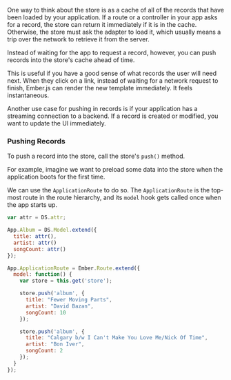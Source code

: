 One way to think about the store is as a cache of all of the records
that have been loaded by your application. If a route or a controller in
your app asks for a record, the store can return it immediately if it is
in the cache. Otherwise, the store must ask the adapter to load it,
which usually means a trip over the network to retrieve it from the
server.

Instead of waiting for the app to request a record, however, you can
push records into the store's cache ahead of time.

This is useful if you have a good sense of what records the user
will need next. When they click on a link, instead of waiting for a
network request to finish, Ember.js can render the new template
immediately. It feels instantaneous.

Another use case for pushing in records is if your application has a
streaming connection to a backend. If a record is created or modified,
you want to update the UI immediately.

### Pushing Records

To push a record into the store, call the store's `push()` method.

For example, imagine we want to preload some data into the store when
the application boots for the first time.

We can use the `ApplicationRoute` to do so. The `ApplicationRoute` is
the top-most route in the route hierarchy, and its `model` hook gets
called once when the app starts up.

```js
var attr = DS.attr;

App.Album = DS.Model.extend({
  title: attr(),
  artist: attr()
  songCount: attr()
});

App.ApplicationRoute = Ember.Route.extend({
  model: function() {
    var store = this.get('store'); 

    store.push('album', {
      title: "Fewer Moving Parts",
      artist: "David Bazan",
      songCount: 10
    });

    store.push('album', {
      title: "Calgary b/w I Can't Make You Love Me/Nick Of Time",
      artist: "Bon Iver",
      songCount: 2
    });
  }
});
```
